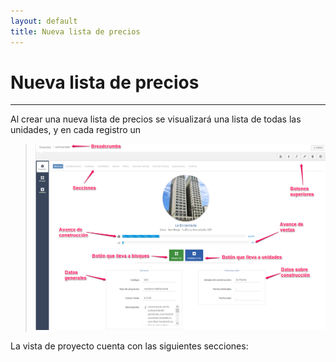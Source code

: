 ```yaml
---
layout: default
title: Nueva lista de precios
---
```


# Nueva lista de precios
---------------------------------------
  
  Al crear una nueva lista de precios se visualizará una lista de todas las unidades, y en cada registro un 

  >![Vista de proyecto](/images/vistaproyecto.png)
  
  La vista de proyecto cuenta con las siguientes secciones: